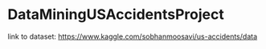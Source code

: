 # DataMiningUSAccidentsProject

link to dataset: https://www.kaggle.com/sobhanmoosavi/us-accidents/data
